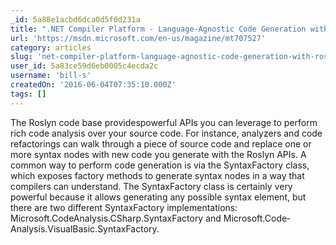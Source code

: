 ```yaml
---
_id: 5a88e1acbd6dca0d5f0d231a
title: ".NET Compiler Platform - Language-Agnostic Code Generation with Roslyn"
url: 'https://msdn.microsoft.com/en-us/magazine/mt707527'
category: articles
slug: 'net-compiler-platform-language-agnostic-code-generation-with-roslyn'
user_id: 5a83ce59d6eb0005c4ecda2c
username: 'bill-s'
createdOn: '2016-06-04T07:35:10.000Z'
tags: []
---
```


The Roslyn code base providespowerful APIs you can leverage to perform rich code analysis over your source code. For instance, analyzers and code refactorings can walk through a piece of source code and replace one or more syntax nodes with new code you generate with the Roslyn APIs. A common way to perform code generation is via the SyntaxFactory class, which exposes factory methods to generate syntax nodes in a way that compilers can understand. The SyntaxFactory class is certainly very powerful because it allows generating any possible syntax element, but there are two different SyntaxFactory implementations: Microsoft.CodeAnalysis.CSharp.SyntaxFactory and Microsoft.Code­Analysis.VisualBasic.SyntaxFactory.
